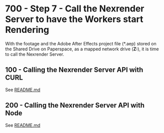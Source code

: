 # 700 - Step 7 - Call the Nexrender Server to have the Workers start Rendering

With the footage and the Adobe After Effects project file (*.aep) stored on the Shared Drive on Paperspace, as a mapped network drive (**Z:**), it is time to call the Nexrender Server.

## 100 - Calling the Nexrender Server API with CURL

See [README.md](./100/README.md)

## 200 - Calling the Nexrender Server API with Node

See [README.md](./100/README.md)

